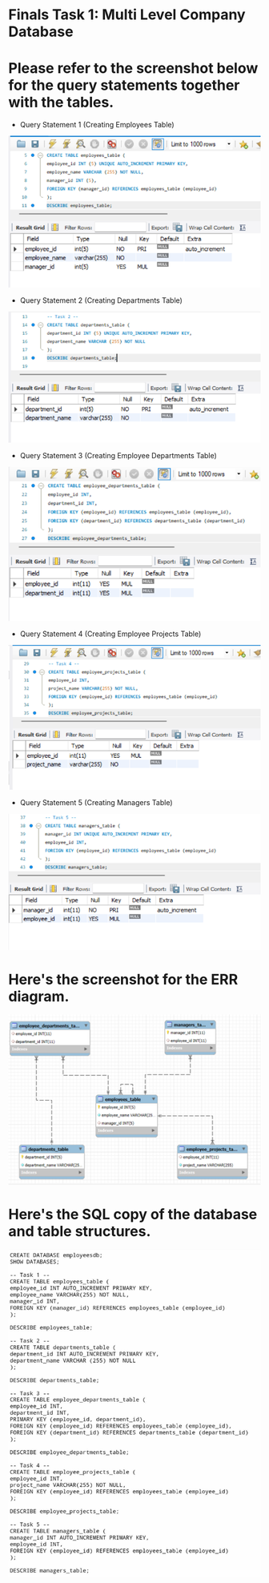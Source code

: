 # Finals Task 1: Multi Level Company Database
# Please refer to the screenshot below for the query statements together with the tables.

- Query Statement 1 (Creating Employees Table)
  
![Sample Output](images/task1.png)

- Query Statement 2 (Creating Departments Table)
  
![Sample Output](images/task2.png)

- Query Statement 3 (Creating Employee Departments Table)
  
![Sample Output](images/task3.png)

- Query Statement 4 (Creating Employee Projects Table)
  
![Sample Output](images/task4.png)

- Query Statement 5 (Creating Managers Table)
  
![Sample Output](images/task5.png)

# Here's the screenshot for the ERR diagram.
![Sample Output](images/diagram.png)

# Here's the SQL copy of the database and table structures.
  
![Sample Output](images/SQLcode.jpg)

